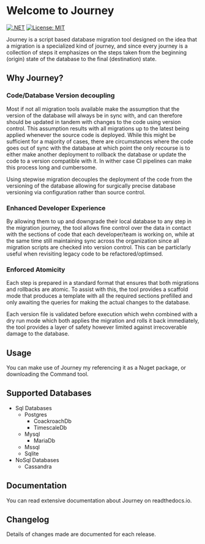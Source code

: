 # Welcome to Journey 
[![.NET](https://github.com/ekmungai/journey/actions/workflows/dotnet.yml/badge.svg)](https://github.com/ekmungai/journey/actions/workflows/dotnet.yml)
[![License: MIT](https://img.shields.io/badge/License-MIT-blue.svg)](https://opensource.org/licenses/MIT)

Journey is a script based database migration tool designed on the idea that a migration is a specialized kind of journey, and since every journey is a collection of steps it emphasizes on the steps taken from the beginning (origin) state of the database to the final (destination) state.

## Why Journey?

### Code/Database Version decoupling
Most if not all migration tools available make the assumption that the version of the database will always be in sync with, and can therefore should be updated in tandem with changes to the code using version control. This assumption results with all migrations up to the latest being applied whenever the source code is deployed. While this might be sufficient for a majority of cases, there are circumstances where the code goes out of sync with the database at which point the only recourse is to either make another deployment to rollback the database or update the code to a version compatible with it. In wither case CI pipelines can make this process long and cumbersome. 

Using stepwise migration decouples the deployment of the code from the versioning of the database allowing for surgically precise database versioning via configuration rather than source control.    

### Enhanced Developer Experience
By allowing them to up and downgrade their local database to any step in the migration journey, the tool allows fine control over the data in contact with the sections of code that each developer/team is working on, while at the same time still maintaining sync across the organization since all migration scripts are checked into version control. This can be particlarly useful when revisiting legacy code to be refactored/optimsed. 

### Enforced Atomicity
Each step is prepared in a standard format that ensures that both migrations and rollbacks are atomic. To assist with this, the tool provides a scaffold mode that produces a template with all the required sections prefilled and only awaiting the queries for making the actual changes to the database. 

Each version file is validated before execution which wehn combined with a dry run mode which both applies the migration and rolls it back immediately, the tool provides a layer of safety however limited against irrecoverable damage to the database. 

## Usage
You can make use of Journey my referencing it as a Nuget package, or downloading the Command tool.

## Supported Databases
 - Sql Databases
    - Postgres
        - CoackroachDb
        - TimescaleDb
    - Mysql
        - MariaDb
    - Mssql
    - Sqlite
 - NoSql Databases
    - Cassandra

## Documentation
You can read extensive documentation about Journey on readthedocs.io.

## Changelog
Details of changes made are documented for each release.